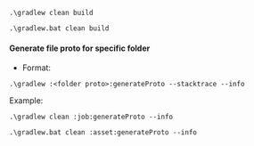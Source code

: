 ```
.\gradlew clean build
```

```
.\gradlew.bat clean build
```

#### Generate file proto for specific folder

- Format:

```
.\gradlew :<folder proto>:generateProto --stacktrace --info
```

Example:

```
.\gradlew clean :job:generateProto --info

.\gradlew.bat clean :asset:generateProto --info

```
